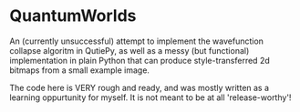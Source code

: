 # QuantumWorlds
 An (currently unsuccessful) attempt to implement the wavefunction collapse algoritm in QutiePy, as well as a messy (but functional) implementation in plain Python that can produce style-transferred 2d bitmaps from a small example image.

The code here is VERY rough and ready, and was mostly written as a learning 
oppurtunity for myself. It is not meant to be at all 'release-worthy'!